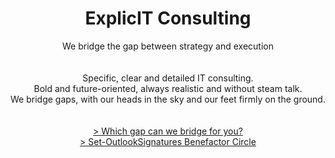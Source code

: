 ---
layout: page
title: ExplicIT Consulting
subtitle: We bridge the gap between strategy and execution<br><br><br>Specific, clear and detailed IT consulting.<br>Bold and future-oriented, always realistic and without steam talk.<br>We bridge gaps, with our heads in the sky and our feet firmly on the ground.<br><br><br><a href="/services/">> Which gap can we bridge for you?</a><br><a href="/open-source/set-outlooksignatures">> Set-OutlookSignatures Benefactor Circle</a>
hero_image: /assets/images/Background, Golden Bridge Vietnam.jpg
hero_height: is-fullheight-with-navbar
hero_darken: true
description: We bridge the gap between strategy and execution. ExplicIT stands for specific, clear and detailed IT consulting. Bold and future-oriented, always realistic and without steam talk. We bridge gaps, with our heads in the sky and our feet firmly on the ground.
image: /assets/images/Logo, color on transparent, logo and company name only.png
---